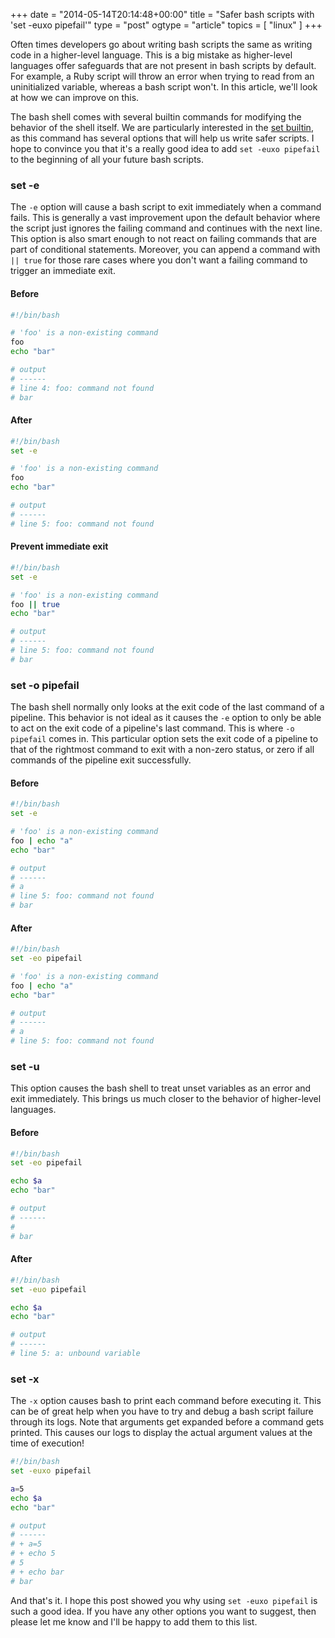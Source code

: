 +++
date = "2014-05-14T20:14:48+00:00"
title = "Safer bash scripts with 'set -euxo pipefail'"
type = "post"
ogtype = "article"
topics = [ "linux" ]
+++

Often times developers go about writing bash scripts the same as writing code in a higher-level language. This is a big mistake as higher-level languages offer safeguards that are not present in bash scripts by default. For example, a Ruby script will throw an error when trying to read from an uninitialized variable, whereas a bash script won't. In this article, we'll look at how we can improve on this.

The bash shell comes with several builtin commands for modifying the behavior of the shell itself. We are particularly interested in the [set builtin](https://www.gnu.org/software/bash/manual/html_node/The-Set-Builtin.html), as this command has several options that will help us write safer scripts. I hope to convince you that it's a really good idea to add `set -euxo pipefail` to the beginning of all your future bash scripts.

### set -e

The `-e` option will cause a bash script to exit immediately when a command fails. This is generally a vast improvement upon the default behavior where the script just ignores the failing command and continues with the next line. This option is also smart enough to not react on failing commands that are part of conditional statements. Moreover, you can append a command with `|| true` for those rare cases where you don't want a failing command to trigger an immediate exit.

#### Before
```bash
#!/bin/bash

# 'foo' is a non-existing command
foo
echo "bar"

# output
# ------
# line 4: foo: command not found
# bar
```

#### After
```bash
#!/bin/bash
set -e

# 'foo' is a non-existing command
foo
echo "bar"

# output
# ------
# line 5: foo: command not found
```

#### Prevent immediate exit
```bash
#!/bin/bash
set -e

# 'foo' is a non-existing command
foo || true
echo "bar"

# output
# ------
# line 5: foo: command not found
# bar
```

### set -o pipefail

The bash shell normally only looks at the exit code of the last command of a pipeline. This behavior is not ideal as it causes the `-e` option to only be able to act on the exit code of a pipeline's last command. This is where `-o pipefail` comes in. This particular option sets the exit code of a pipeline to that of the rightmost command to exit with a non-zero status, or zero if all commands of the pipeline exit successfully.

#### Before
```bash
#!/bin/bash
set -e

# 'foo' is a non-existing command
foo | echo "a"
echo "bar"

# output
# ------
# a
# line 5: foo: command not found
# bar
```

#### After
```bash
#!/bin/bash
set -eo pipefail

# 'foo' is a non-existing command
foo | echo "a"
echo "bar"

# output
# ------
# a
# line 5: foo: command not found
```

### set -u

This option causes the bash shell to treat unset variables as an error and exit immediately. This brings us much closer to the behavior of higher-level languages.

#### Before
```bash
#!/bin/bash
set -eo pipefail

echo $a
echo "bar"

# output
# ------
#
# bar
```

#### After
```bash
#!/bin/bash
set -euo pipefail

echo $a
echo "bar"

# output
# ------
# line 5: a: unbound variable
```

### set -x

The `-x` option causes bash to print each command before executing it. This can be of great help when you have to try and debug a bash script failure through its logs. Note that arguments get expanded before a command gets printed. This causes our logs to display the actual argument values at the time of execution!

```bash
#!/bin/bash
set -euxo pipefail

a=5
echo $a
echo "bar"

# output
# ------
# + a=5
# + echo 5
# 5
# + echo bar
# bar
```

And that's it. I hope this post showed you why using `set -euxo pipefail` is such a good idea. If you have any other options you want to suggest, then please let me know and I'll be happy to add them to this list.
